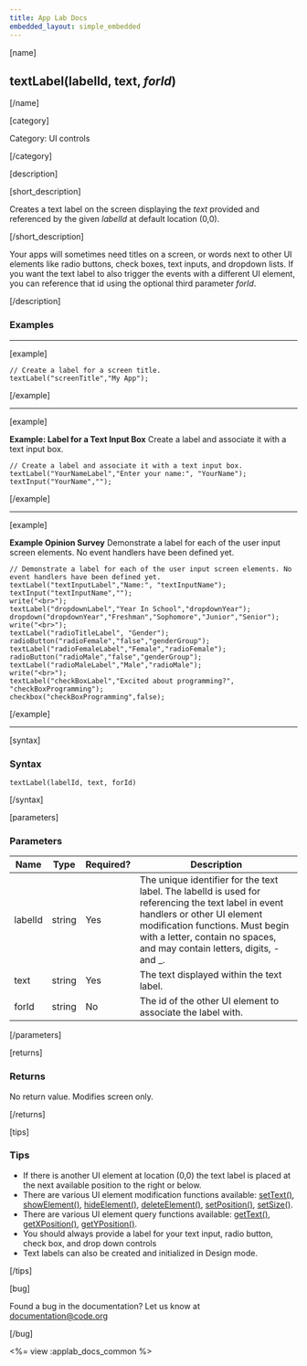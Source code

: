 ```yaml
---
title: App Lab Docs
embedded_layout: simple_embedded
---
```


[name]

## textLabel(labelId, text, *forId*)

[/name]

[category]

Category: UI controls

[/category]

[description]

[short_description]

Creates a text label on the screen displaying the *text* provided and referenced by the given *labelId* at default location (0,0).

[/short_description]

Your apps will sometimes need titles on a screen, or words next to other UI elements like radio buttons, check boxes, text inputs, and dropdown lists. If you want the text label to also trigger the events with a different UI element, you can reference that id using the optional third parameter *forId*.

[/description]

### Examples
____________________________________________________

[example]


```
// Create a label for a screen title.
textLabel("screenTitle","My App");
```

[/example]
____________________________________________________
[example]

**Example: Label for a Text Input Box** Create a label and associate it with a text input box.

```
// Create a label and associate it with a text input box.
textLabel("YourNameLabel","Enter your name:", "YourName");
textInput("YourName","");
```

[/example]
____________________________________________________
[example]

**Example Opinion Survey** Demonstrate a label for each of the user input screen elements. No event handlers have been defined yet.

```
// Demonstrate a label for each of the user input screen elements. No event handlers have been defined yet.
textLabel("textInputLabel","Name:", "textInputName");
textInput("textInputName","");
write("<br>");
textLabel("dropdownLabel","Year In School","dropdownYear");
dropdown("dropdownYear","Freshman","Sophomore","Junior","Senior");
write("<br>");
textLabel("radioTitleLabel", "Gender");
radioButton("radioFemale","false","genderGroup");
textLabel("radioFemaleLabel","Female","radioFemale");
radioButton("radioMale","false","genderGroup");
textLabel("radioMaleLabel","Male","radioMale");
write("<br>");
textLabel("checkBoxLabel","Excited about programming?", "checkBoxProgramming");
checkbox("checkBoxProgramming",false);
```

[/example]
____________________________________________________
[syntax]

### Syntax

```
textLabel(labelId, text, forId)
```

[/syntax]

[parameters]

### Parameters

| Name  | Type | Required? | Description |
|-----------------|------|-----------|-------------|
| labelId | string | Yes | The unique identifier for the text label. The labelId is used for referencing the text label in event handlers or other UI element modification functions. Must begin with a letter, contain no spaces, and may contain letters, digits, - and _. |
| text | string | Yes | The text displayed within the text label. |
| forId | string | No | The id of the other UI element to associate the label with. |

[/parameters]

[returns]

### Returns
No return value. Modifies screen only.

[/returns]

[tips]

### Tips
- If there is another UI element at location (0,0) the text label is placed at the next available position to the right or below.
- There are various UI element modification functions available: [setText()](/applab/docs/setText), [showElement()](/applab/docs/showElement), [hideElement()](/applab/docs/hideElement), [deleteElement()](/applab/docs/deleteElement), [setPosition()](/applab/docs/setPosition), [setSize()](/applab/docs/setSize). 
- There are various UI element query functions available: [getText()](/applab/docs/getText), [getXPosition()](/applab/docs/getXPosition), [getYPosition()](/applab/docs/getYPosition).
- You should always provide a label for your text input, radio button, check box, and drop down controls
- Text labels can also be created and initialized in Design mode.

[/tips]

[bug]

Found a bug in the documentation? Let us know at documentation@code.org

[/bug]

<%= view :applab_docs_common %>
	